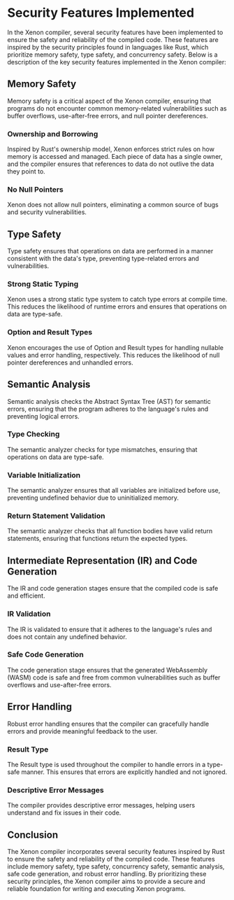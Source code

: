 # Security Features Implemented

In the Xenon compiler, several security features have been implemented to ensure the safety and reliability of the compiled code. These features are inspired by the security principles found in languages like Rust, which prioritize memory safety, type safety, and concurrency safety. Below is a description of the key security features implemented in the Xenon compiler:

## Memory Safety

Memory safety is a critical aspect of the Xenon compiler, ensuring that programs do not encounter common memory-related vulnerabilities such as buffer overflows, use-after-free errors, and null pointer dereferences.

### Ownership and Borrowing

Inspired by Rust's ownership model, Xenon enforces strict rules on how memory is accessed and managed. Each piece of data has a single owner, and the compiler ensures that references to data do not outlive the data they point to.

### No Null Pointers

Xenon does not allow null pointers, eliminating a common source of bugs and security vulnerabilities.

## Type Safety

Type safety ensures that operations on data are performed in a manner consistent with the data's type, preventing type-related errors and vulnerabilities.

### Strong Static Typing

Xenon uses a strong static type system to catch type errors at compile time. This reduces the likelihood of runtime errors and ensures that operations on data are type-safe.

### Option and Result Types

Xenon encourages the use of Option and Result types for handling nullable values and error handling, respectively. This reduces the likelihood of null pointer dereferences and unhandled errors.

## Semantic Analysis

Semantic analysis checks the Abstract Syntax Tree (AST) for semantic errors, ensuring that the program adheres to the language's rules and preventing logical errors.

### Type Checking

The semantic analyzer checks for type mismatches, ensuring that operations on data are type-safe.

### Variable Initialization

The semantic analyzer ensures that all variables are initialized before use, preventing undefined behavior due to uninitialized memory.

### Return Statement Validation

The semantic analyzer checks that all function bodies have valid return statements, ensuring that functions return the expected types.

## Intermediate Representation (IR) and Code Generation

The IR and code generation stages ensure that the compiled code is safe and efficient.

### IR Validation

The IR is validated to ensure that it adheres to the language's rules and does not contain any undefined behavior.

### Safe Code Generation

The code generation stage ensures that the generated WebAssembly (WASM) code is safe and free from common vulnerabilities such as buffer overflows and use-after-free errors.

## Error Handling

Robust error handling ensures that the compiler can gracefully handle errors and provide meaningful feedback to the user.

### Result Type

The Result type is used throughout the compiler to handle errors in a type-safe manner. This ensures that errors are explicitly handled and not ignored.

### Descriptive Error Messages

The compiler provides descriptive error messages, helping users understand and fix issues in their code.

## Conclusion

The Xenon compiler incorporates several security features inspired by Rust to ensure the safety and reliability of the compiled code. These features include memory safety, type safety, concurrency safety, semantic analysis, safe code generation, and robust error handling. By prioritizing these security principles, the Xenon compiler aims to provide a secure and reliable foundation for writing and executing Xenon programs.